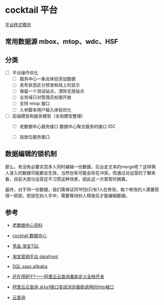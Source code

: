 # cocktail 平台

[平台样式模仿](https://play.alibaba-inc.com/#/template/)

## 常用数据源 mbox、mtop、wdc、HSF


## 分类

- [ ] 平台操作优化
	- [ ] 服务中心一条龙体验添加数据
	- [ ] 发布状态区分预发和线上的显示
	- [ ] 保留一个测试站点，清除无效站点
	- [ ] 业务域只对管理员权限开放
	- [ ] 支持 mtop 接口
	- [ ] 入参脚本用户输入体验优化
- [ ] 前端模型和服务模型（全局模型整理）
	- [ ] 老数据中心服务接口 数据中心聚合服务的接口 IDC
	- [ ] 投放位服务接口

	
## 数据编辑的锁机制

那么，有没有必要实现多人同时编辑一份数据，后台走文本的merge呢？这样俩人录入的数据可能都会生效，当然也有可能会存在冲突，但通过对运营的了解来看，目前大部分运营还不习惯这种场景，因此这一方案暂时搁置。

最终，对于同一份数据，我们需保证同1时刻只有1人在修改，每个修改的人需要获得一把锁，若锁在别人手中，需要等待别人释放后才能编辑数据。


## 参考

- [老数据中心资料](http://idatacenter.alibaba-inc.com/home/combine_list.htm)
- [cocktail 数据中心](http://cocktail.alibaba.net/#/console/site)

- [竞品 淘宝TQL](https://tql.alibaba-inc.com/#/)
- [淘宝营销平台 datafront](https://datafront.alibaba-inc.com/datafront#/console/app/list?appId)
- [SQL saas.alibaba](https://saas.alibaba-inc.com/#/index/list?_k=sic1x9)
- [还在用BFF?——阿里云云查询重新定义全栈开发](https://www.atatech.org/articles/104899)
- [阿里云云查询 从hsf接口变成浏览器能调用的http接口](https://query.aliyun-inc.com/#/my)
- [云查询](https://yuque.antfin-inc.com/dawn/query/lma002)
